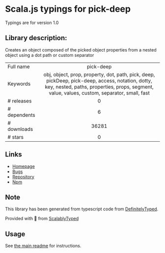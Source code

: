 
# Scala.js typings for pick-deep

Typings are for version 1.0

## Library description:
Creates an object composed of the picked object properties from a nested object using a dot path or custom separator

|                    |                 |
| ------------------ | :-------------: |
| Full name          | pick-deep |
| Keywords           | obj, object, prop, property, dot, path, pick, deep, pickDeep, pick-deep, access, notation, dotty, key, nested, paths, properties, props, segment, value, values, custom, separator, small, fast |
| # releases         | 0 |
| # dependents       | 6 |
| # downloads        | 36281 |
| # stars            | 0 |

## Links
- [Homepage](https://github.com/strikeentco/pick-deep#readme)
- [Bugs](https://github.com/strikeentco/pick-deep/issues)
- [Repository](https://github.com/strikeentco/pick-deep)
- [Npm](https://www.npmjs.com/package/pick-deep)
    


## Note
This library has been generated from typescript code from [DefinitelyTyped](https://definitelytyped.org).

Provided with :purple_heart: from [ScalablyTyped](https://github.com/oyvindberg/ScalablyTyped)

## Usage
See [the main readme](../../readme.md) for instructions.


